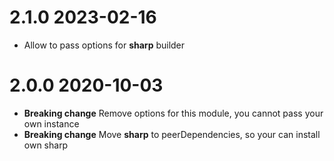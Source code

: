 # 2.1.0 2023-02-16

* Allow to pass options for **sharp** builder

# 2.0.0 2020-10-03

* **Breaking change** Remove options for this module, you cannot pass your own instance
* **Breaking change** Move **sharp** to peerDependencies, so your can install own sharp